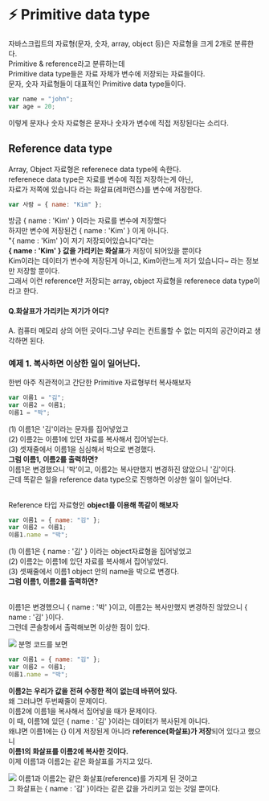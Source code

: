 # ⚡️ Primitive data type

자바스크립트의 자료형(문자, 숫자, array, object 등)은 자료형을 크게 2개로 분류한다. <br>
Primitive & reference라고 분류하는데 <br>
Primitive data type들은 자료 자체가 변수에 저장되는 자료들이다. <br>
문자, 숫자 자료형들이 대표적인 Primitive data type들이다. <br>

```js
var name = "john";
var age = 20;
```

이렇게 문자나 숫자 자료형은 문자나 숫자가 변수에 직접 저장된다는 소리다. <br>

## Reference data type

Array, Object 자료형은 referenece data type에 속한다. <br>
referenece data type은 자료를 변수에 직접 저장하는게 아닌, <br>
자료가 저쪽에 있습니다 라는 화살표(레퍼런스)를 변수에 저장한다.<br>

```js
var 사람 = { name: "Kim" };
```

방금 { name : 'Kim' } 이라는 자료를 변수에 저장했다 <br>
하지만 변수에 저장된건 { name : 'Kim' } 이게 아니다.<br>
"{ name : 'Kim' }이 저기 저장되어있습니다"라는<br>
**{ name : 'Kim' } 값을 가리키는 화살표**가 저장이 되어있을 뿐이다<br>
Kim이라는 데이터가 변수에 저장된게 아니고, Kim이란느게 저기 있습니다~ 라는 정보만 저장할 뿐이다.<br>
그래서 이런 reference만 저장되는 array, object 자료형을 referenece data type이라고 한다.<br>

#### Q.화살표가 가리키는 저기가 어디?

A. 컴퓨터 메모리 상의 어떤 곳이다.그냥 우리는 컨트롤할 수 없는 미지의 공간이라고 생각하면 된다.

### 예제 1. 복사하면 이상한 일이 일어난다.

한번 아주 직관적이고 간단한 Primitive 자료형부터 복사해보자

```js
var 이름1 = "김";
var 이름2 = 이름1;
이름1 = "박";
```

(1) 이름1은 '김'이라는 문자를 집어넣었고<br>
(2) 이름2는 이름1에 있던 자료를 복사해서 집어넣는다.<br>
(3) 셋재줄에서 이름1을 심심해서 박으로 변경했다.<br>
**그럼 이름1, 이름2를 출력하면?**
<br>
이름1은 변경했으니 '박'이고, 이름2는 복사만했지 변경하진 않았으니 '김'이다.<br>
근데 똑같은 일을 reference data type으로 진행하면 이상한 일이 일어난다.<br>
<br>

Reference 타입 자료형인 **object를 이용해 똑같이 해보자**

```js
var 이름1 = { name: "김" };
var 이름2 = 이름1;
이름1.name = "박";
```

(1) 이름1은 { name : '김' } 이라는 object자료형을 집어넣었고<br>
(2) 이름2는 이름1에 있던 자료를 복사해서 집어넣었다. <br>
(3) 셋째줄에서 이름1 object 안의 name을 박으로 변경다. <br>
**그럼 이름1, 이름2를 출력하면?**<br>
<br>

이름1은 변경했으니 { name : '박' }이고, 이름2는 복사만했지 변경하진 않았으니 { name : '김' }이다.<br>
그런데 콘솔창에서 출력해보면 이상한 점이 있다.<br>

![](https://velog.velcdn.com/images/hosickk/post/e51dde80-6a46-40f8-83ea-40cb42dc44b1/image.png)
분명 코드를 보면

```js
var 이름1 = { name: "김" };
var 이름2 = 이름1;
이름1.name = "박";
```

**이름2는 우리가 값을 전혀 수정한 적이 없는데 바뀌어 있다.** <br>
왜 그러냐면 두번째줄이 문제이다.<br>
이름2에 이름1을 복사해서 집어넣을 때가 문제이다.<br>
이 때, 이름1에 있던 { name : '김' }이라는 데이터가 복사된게 아니다.<br>
왜냐면 이름1에는 {} 이게 저장된게 아니라 **reference(화살표)가 저장**되어 있다고 했으니<br>
**이름1의 화살표를 이름2에 복사한 것이다.**<br>
이제 이름1과 이름2는 같은 화살표를 가지고 있다.<br>

![](https://velog.velcdn.com/images/hosickk/post/15daeae6-5f27-41c0-9c1f-ce71df6785a3/image.png)
이름1과 이름2는 같은 화살표(reference)를 가지게 된 것이고<br>
그 화살표는 { name : '김' }이라는 같은 값을 가리키고 있는 것일 뿐이다.<br>
